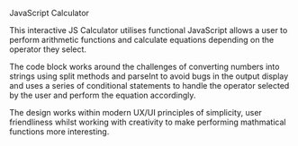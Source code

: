 JavaScript Calculator 

This interactive JS Calculator utilises functional JavaScript allows a user to perform arithmetic functions and calculate equations depending on the operator they select. 

The code block works around the challenges of converting numbers into strings using split methods and parseInt to avoid bugs in the output display and uses a series of conditional statements to handle the operator selected by the user and perform the equation accordingly. 


The design works within modern UX/UI principles of simplicity, user friendliness whilst working with creativity to make performing mathmatical functions more interesting. 
